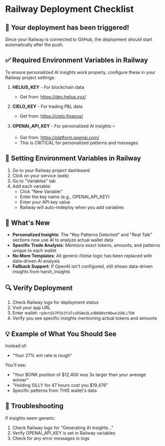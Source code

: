 # Railway Deployment Checklist

## 🚀 Your deployment has been triggered!

Since your Railway is connected to GitHub, the deployment should start automatically after the push.

## ✅ Required Environment Variables in Railway

To ensure personalized AI insights work properly, configure these in your Railway project settings:

1. **HELIUS_KEY** - For blockchain data
   - Get from: https://dev.helius.xyz/

2. **CIELO_KEY** - For trading P&L data  
   - Get from: https://cielo.finance/

3. **OPENAI_API_KEY** - For personalized AI insights ⭐
   - Get from: https://platform.openai.com/
   - This is CRITICAL for personalized patterns and messages

## 📝 Setting Environment Variables in Railway

1. Go to your Railway project dashboard
2. Click on your service (web)
3. Go to "Variables" tab
4. Add each variable:
   - Click "New Variable"
   - Enter the key name (e.g., OPENAI_API_KEY)
   - Enter your API key value
   - Railway will auto-redeploy when you add variables

## 🎯 What's New

- **Personalized Insights**: The "Key Patterns Detected" and "Real Talk" sections now use AI to analyze actual wallet data
- **Specific Trade Analysis**: Mentions exact tokens, amounts, and patterns unique to each wallet
- **No More Templates**: All generic if/else logic has been replaced with data-driven AI analysis
- **Fallback Support**: If OpenAI isn't configured, still shows data-driven insights from harsh_insights

## 🔍 Verify Deployment

1. Check Railway logs for deployment status
2. Visit your app URL
3. Enter wallet: `rp8ntGS7P2k3faTvsRSWxQLa3B68DetNbwe1GHLiTUK`
4. Verify you see specific insights mentioning actual tokens and amounts

## 💡 Example of What You Should See

Instead of:
- "Your 27% win rate is rough"

You'll see:
- "Your BONK position of $12,400 was 3x larger than your average winner"
- "Holding SILLY for 47 hours cost you $19,476"
- Specific patterns from THIS wallet's data

## 🚨 Troubleshooting

If insights seem generic:
1. Check Railway logs for "Generating AI insights..." 
2. Verify OPENAI_API_KEY is set in Railway variables
3. Check for any error messages in logs 